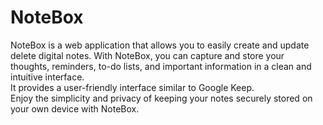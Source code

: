 <h1>NoteBox</h1>
<p>NoteBox is a web application that allows you to easily create and update delete digital notes. With NoteBox, you can capture and store your thoughts, reminders, to-do lists, and important information in a clean and intuitive interface.<br>
It provides a user-friendly interface similar to Google Keep.<br>
Enjoy the simplicity and privacy of keeping your notes securely stored on your own device with NoteBox.</p>
 